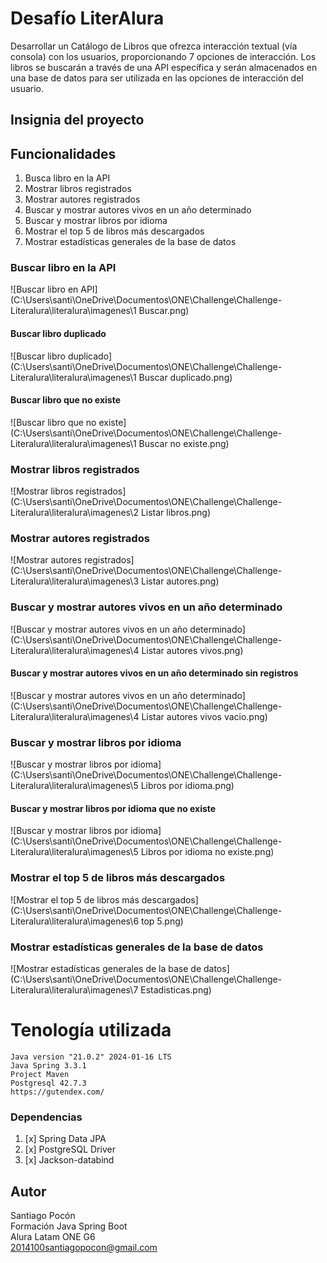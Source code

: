 # **Desafío LiterAlura**

Desarrollar un Catálogo de Libros que ofrezca interacción textual (vía consola) con los usuarios,
proporcionando 7 opciones de interacción.
Los libros se buscarán a través de una API específica y serán almacenados en una base de datos para ser
utilizada en las opciones de interacción del usuario.

## **Insignia del proyecto**

## **Funcionalidades**
1. Busca libro en la API
2. Mostrar libros registrados
3. Mostrar autores registrados
4. Buscar y mostrar autores vivos en un año determinado
5. Buscar y mostrar libros por idioma
6. Mostrar el top 5 de libros más descargados
7. Mostrar estadísticas generales de la base de datos

### Buscar libro en la API

![Buscar libro en API](C:\Users\santi\OneDrive\Documentos\ONE\Challenge\Challenge-Literalura\literalura\imagenes\1 Buscar.png)

#### Buscar libro duplicado

![Buscar libro duplicado](C:\Users\santi\OneDrive\Documentos\ONE\Challenge\Challenge-Literalura\literalura\imagenes\1 Buscar duplicado.png)

#### Buscar libro que no existe
![Buscar libro que no existe](C:\Users\santi\OneDrive\Documentos\ONE\Challenge\Challenge-Literalura\literalura\imagenes\1 Buscar no existe.png)

### Mostrar libros registrados

![Mostrar libros registrados](C:\Users\santi\OneDrive\Documentos\ONE\Challenge\Challenge-Literalura\literalura\imagenes\2 Listar libros.png)

### Mostrar autores registrados

![Mostrar autores registrados](C:\Users\santi\OneDrive\Documentos\ONE\Challenge\Challenge-Literalura\literalura\imagenes\3 Listar autores.png)

### Buscar y mostrar autores vivos en un año determinado

![Buscar y mostrar autores vivos en un año determinado](C:\Users\santi\OneDrive\Documentos\ONE\Challenge\Challenge-Literalura\literalura\imagenes\4 Listar autores vivos.png)

#### Buscar y mostrar autores vivos en un año determinado sin registros

![Buscar y mostrar autores vivos en un año determinado](C:\Users\santi\OneDrive\Documentos\ONE\Challenge\Challenge-Literalura\literalura\imagenes\4 Listar autores vivos vacio.png)

### Buscar y mostrar libros por idioma

![Buscar y mostrar libros por idioma](C:\Users\santi\OneDrive\Documentos\ONE\Challenge\Challenge-Literalura\literalura\imagenes\5 Libros por idioma.png)

#### Buscar y mostrar libros por idioma que no existe

![Buscar y mostrar libros por idioma](C:\Users\santi\OneDrive\Documentos\ONE\Challenge\Challenge-Literalura\literalura\imagenes\5 Libros por idioma no existe.png)

### Mostrar el top 5 de libros más descargados

![Mostrar el top 5 de libros más descargados](C:\Users\santi\OneDrive\Documentos\ONE\Challenge\Challenge-Literalura\literalura\imagenes\6 top 5.png)

### Mostrar estadísticas generales de la base de datos

![Mostrar estadísticas generales de la base de datos](C:\Users\santi\OneDrive\Documentos\ONE\Challenge\Challenge-Literalura\literalura\imagenes\7 Estadisticas.png)

# **Tenología utilizada**
```
Java version "21.0.2" 2024-01-16 LTS
Java Spring 3.3.1
Project Maven
Postgresql 42.7.3
https://gutendex.com/
```
### **Dependencias**

1. [x] Spring Data JPA
2. [x] PostgreSQL Driver
3. [x] Jackson-databind

## **Autor**
Santiago Pocón  
Formación Java Spring Boot  
Alura Latam ONE G6  
2014100santiagopocon@gmail.com
